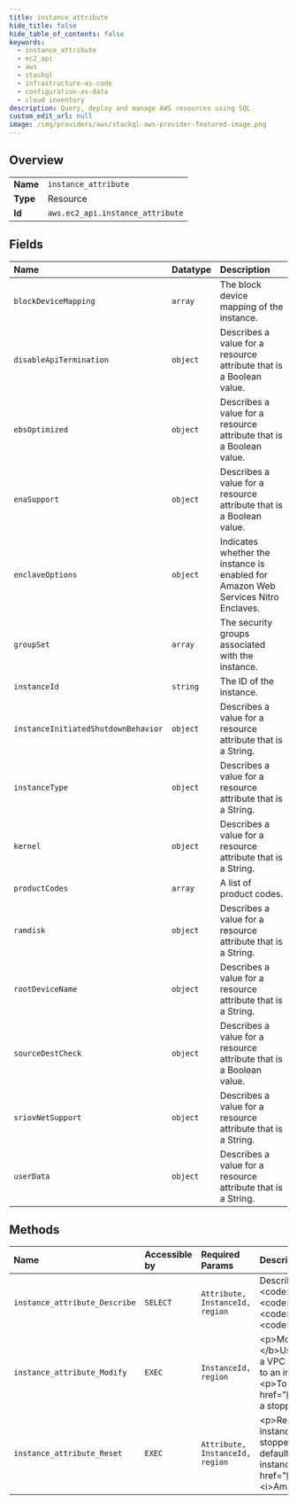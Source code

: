 ```yaml
---
title: instance_attribute
hide_title: false
hide_table_of_contents: false
keywords:
  - instance_attribute
  - ec2_api
  - aws    
  - stackql
  - infrastructure-as-code
  - configuration-as-data
  - cloud inventory
description: Query, deploy and manage AWS resources using SQL
custom_edit_url: null
image: /img/providers/aws/stackql-aws-provider-featured-image.png
---
```

  
    

## Overview
<table><tbody>
<tr><td><b>Name</b></td><td><code>instance_attribute</code></td></tr>
<tr><td><b>Type</b></td><td>Resource</td></tr>
<tr><td><b>Id</b></td><td><code>aws.ec2_api.instance_attribute</code></td></tr>
</tbody></table>

## Fields
| Name | Datatype | Description |
|:-----|:---------|:------------|
| `blockDeviceMapping` | `array` | The block device mapping of the instance. |
| `disableApiTermination` | `object` | Describes a value for a resource attribute that is a Boolean value. |
| `ebsOptimized` | `object` | Describes a value for a resource attribute that is a Boolean value. |
| `enaSupport` | `object` | Describes a value for a resource attribute that is a Boolean value. |
| `enclaveOptions` | `object` | Indicates whether the instance is enabled for Amazon Web Services Nitro Enclaves. |
| `groupSet` | `array` | The security groups associated with the instance. |
| `instanceId` | `string` | The ID of the instance. |
| `instanceInitiatedShutdownBehavior` | `object` | Describes a value for a resource attribute that is a String. |
| `instanceType` | `object` | Describes a value for a resource attribute that is a String. |
| `kernel` | `object` | Describes a value for a resource attribute that is a String. |
| `productCodes` | `array` | A list of product codes. |
| `ramdisk` | `object` | Describes a value for a resource attribute that is a String. |
| `rootDeviceName` | `object` | Describes a value for a resource attribute that is a String. |
| `sourceDestCheck` | `object` | Describes a value for a resource attribute that is a Boolean value. |
| `sriovNetSupport` | `object` | Describes a value for a resource attribute that is a String. |
| `userData` | `object` | Describes a value for a resource attribute that is a String. |
## Methods
| Name | Accessible by | Required Params | Description |
|:-----|:--------------|:----------------|:------------|
| `instance_attribute_Describe` | `SELECT` | `Attribute, InstanceId, region` | Describes the specified attribute of the specified instance. You can specify only one attribute at a time. Valid attribute values are: &lt;code&gt;instanceType&lt;/code&gt; \| &lt;code&gt;kernel&lt;/code&gt; \| &lt;code&gt;ramdisk&lt;/code&gt; \| &lt;code&gt;userData&lt;/code&gt; \| &lt;code&gt;disableApiTermination&lt;/code&gt; \| &lt;code&gt;instanceInitiatedShutdownBehavior&lt;/code&gt; \| &lt;code&gt;rootDeviceName&lt;/code&gt; \| &lt;code&gt;blockDeviceMapping&lt;/code&gt; \| &lt;code&gt;productCodes&lt;/code&gt; \| &lt;code&gt;sourceDestCheck&lt;/code&gt; \| &lt;code&gt;groupSet&lt;/code&gt; \| &lt;code&gt;ebsOptimized&lt;/code&gt; \| &lt;code&gt;sriovNetSupport&lt;/code&gt;  |
| `instance_attribute_Modify` | `EXEC` | `InstanceId, region` | &lt;p&gt;Modifies the specified attribute of the specified instance. You can specify only one attribute at a time.&lt;/p&gt; &lt;p&gt; &lt;b&gt;Note: &lt;/b&gt;Using this action to change the security groups associated with an elastic network interface (ENI) attached to an instance in a VPC can result in an error if the instance has more than one ENI. To change the security groups associated with an ENI attached to an instance that has multiple ENIs, we recommend that you use the &lt;a&gt;ModifyNetworkInterfaceAttribute&lt;/a&gt; action.&lt;/p&gt; &lt;p&gt;To modify some attributes, the instance must be stopped. For more information, see &lt;a href="https://docs.aws.amazon.com/AWSEC2/latest/UserGuide/Using_ChangingAttributesWhileInstanceStopped.html"&gt;Modify a stopped instance&lt;/a&gt; in the &lt;i&gt;Amazon EC2 User Guide&lt;/i&gt;.&lt;/p&gt; |
| `instance_attribute_Reset` | `EXEC` | `Attribute, InstanceId, region` | &lt;p&gt;Resets an attribute of an instance to its default value. To reset the &lt;code&gt;kernel&lt;/code&gt; or &lt;code&gt;ramdisk&lt;/code&gt;, the instance must be in a stopped state. To reset the &lt;code&gt;sourceDestCheck&lt;/code&gt;, the instance can be either running or stopped.&lt;/p&gt; &lt;p&gt;The &lt;code&gt;sourceDestCheck&lt;/code&gt; attribute controls whether source/destination checking is enabled. The default value is &lt;code&gt;true&lt;/code&gt;, which means checking is enabled. This value must be &lt;code&gt;false&lt;/code&gt; for a NAT instance to perform NAT. For more information, see &lt;a href="https://docs.aws.amazon.com/AmazonVPC/latest/UserGuide/VPC_NAT_Instance.html"&gt;NAT Instances&lt;/a&gt; in the &lt;i&gt;Amazon VPC User Guide&lt;/i&gt;.&lt;/p&gt; |
